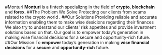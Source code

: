 #Monturi
**Monturi** is a fintech specializng in the field of **crypto**, **blockchain** and **forex**.
##The Problem We Solve
Protecting our clients from scams related to the crypto world .
##Our Solutions
Providing reliable and accurate information enabling them to make wise desicions regarding their finances
We also try to understand our clients' risk appetites and provide investment solutions based on that. Our goal is to empower today’s generation in making wise financial decisions for a secure and opportunity-rich future.
##Our Mission
To **empower** today’s generation in making **wise financial decisions** for a **secure** and **opportunity-rich** future.
